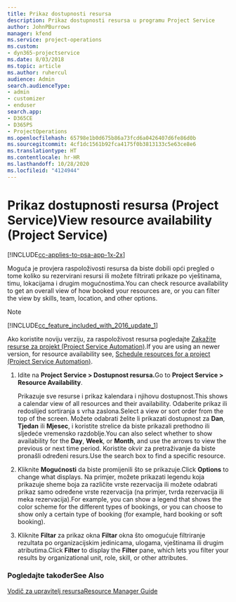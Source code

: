 ```yaml
---
title: Prikaz dostupnosti resursa
description: Prikaz dostupnosti resursa u programu Project Service
author: JohnPBurrows
manager: kfend
ms.service: project-operations
ms.custom:
- dyn365-projectservice
ms.date: 8/03/2018
ms.topic: article
ms.author: ruhercul
audience: Admin
search.audienceType:
- admin
- customizer
- enduser
search.app:
- D365CE
- D365PS
- ProjectOperations
ms.openlocfilehash: 65798e1b0d675b86a73fcd6a0426407d6fe86d0b
ms.sourcegitcommit: 4cf1dc1561b92fca4175f0b3813133c5e63ce8e6
ms.translationtype: HT
ms.contentlocale: hr-HR
ms.lasthandoff: 10/28/2020
ms.locfileid: "4124944"
---
```

# <a name="view-resource-availability-project-service"></a><span data-ttu-id="7223d-103">Prikaz dostupnosti resursa (Project Service)</span><span class="sxs-lookup"><span data-stu-id="7223d-103">View resource availability (Project Service)</span></span>

[!INCLUDE[cc-applies-to-psa-app-1x-2x](../includes/cc-applies-to-psa-app-1x-2x.md)]

<span data-ttu-id="7223d-104">Moguća je provjera raspoloživosti resursa da biste dobili opći pregled o tome koliko su rezervirani resursi ili možete filtrirati prikaze po vještinama, timu, lokacijama i drugim mogućnostima.</span><span class="sxs-lookup"><span data-stu-id="7223d-104">You can check resource availability to get an overall view of how booked your resources are, or you can filter the view by skills, team, location, and other options.</span></span>  
  
> [!NOTE]
> [!INCLUDE[cc_feature_included_with_2016_update_1](../includes/cc-feature-included-with-2016-update-1.md)]  
> 
>  <span data-ttu-id="7223d-105">Ako koristite noviju verziju, za raspoloživost resursa pogledajte [Zakažite resurse za projekt (Project Service Automation)](../psa/schedule-resources-project.md).</span><span class="sxs-lookup"><span data-stu-id="7223d-105">If you are using an newer version, for resource availability see, [Schedule resources for a project (Project Service Automation)](../psa/schedule-resources-project.md).</span></span>  

1. <span data-ttu-id="7223d-106">Idite na **Project Service > Dostupnost resursa.**</span><span class="sxs-lookup"><span data-stu-id="7223d-106">Go to **Project Service > Resource Availability**.</span></span>  

    <span data-ttu-id="7223d-107">Prikazuje sve resurse i prikaz kalendara i njihovu dostupnost.</span><span class="sxs-lookup"><span data-stu-id="7223d-107">This shows a calendar view of all resources and their availability.</span></span> <span data-ttu-id="7223d-108">Odaberite prikaz ili redoslijed sortiranja s vrha zaslona.</span><span class="sxs-lookup"><span data-stu-id="7223d-108">Select a view or sort order from the top of the screen.</span></span> <span data-ttu-id="7223d-109">Možete odabrati želite li prikazati dostupnost za **Dan**, **Tjedan** ili **Mjesec**, i koristite strelice da biste prikazali prethodno ili sljedeće vremensko razdoblje.</span><span class="sxs-lookup"><span data-stu-id="7223d-109">You can also select whether to show availability for the **Day**, **Week**, or **Month**, and use the arrows to view the previous or next time period.</span></span> <span data-ttu-id="7223d-110">Koristite okvir za pretraživanje da biste pronašli određeni resurs.</span><span class="sxs-lookup"><span data-stu-id="7223d-110">Use the search box to find a specific resource.</span></span>  

2. <span data-ttu-id="7223d-111">Kliknite **Mogućnosti** da biste promijenili što se prikazuje.</span><span class="sxs-lookup"><span data-stu-id="7223d-111">Click **Options** to change what displays.</span></span> <span data-ttu-id="7223d-112">Na primjer, možete prikazati legendu koja prikazuje sheme boja za različite vrste rezervacija ili možete odabrati prikaz samo određene vrste rezervacija (na primjer, tvrda rezervacija ili meka rezervacija).</span><span class="sxs-lookup"><span data-stu-id="7223d-112">For example, you can show a legend that shows the color scheme for the different types of bookings, or you can choose to show only a certain type of booking (for example, hard booking or soft booking).</span></span>  

3. <span data-ttu-id="7223d-113">Kliknite **Filtar** za prikaz okna **Filtar** okna što omogućuje filtriranje rezultata po organizacijskim jedinicama, ulogama, vještinama ili drugim atributima.</span><span class="sxs-lookup"><span data-stu-id="7223d-113">Click **Filter** to display the **Filter** pane, which lets you filter your results by organizational unit, role, skill, or other attributes.</span></span>  

### <a name="see-also"></a><span data-ttu-id="7223d-114">Pogledajte također</span><span class="sxs-lookup"><span data-stu-id="7223d-114">See Also</span></span>  
 [<span data-ttu-id="7223d-115">Vodič za upravitelj resursa</span><span class="sxs-lookup"><span data-stu-id="7223d-115">Resource Manager Guide</span></span>](../psa/resource-manager-guide.md)
